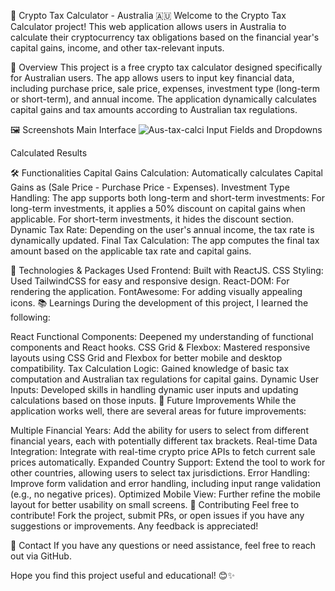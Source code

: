 🧮 Crypto Tax Calculator - Australia 🇦🇺
Welcome to the Crypto Tax Calculator project! This web application allows users in Australia to calculate their cryptocurrency tax obligations based on the financial year's capital gains, income, and other tax-relevant inputs.

📝 Overview
This project is a free crypto tax calculator designed specifically for Australian users. The app allows users to input key financial data, including purchase price, sale price, expenses, investment type (long-term or short-term), and annual income. The application dynamically calculates capital gains and tax amounts according to Australian tax regulations.

🖼️ Screenshots
Main Interface
![Aus-tax-calci](https://github.com/user-attachments/assets/d8dc4c9b-b5c0-425a-8d06-b6a1bd914c02)
Input Fields and Dropdowns

Calculated Results

🛠️ Functionalities
Capital Gains Calculation: Automatically calculates Capital Gains as (Sale Price - Purchase Price - Expenses).
Investment Type Handling: The app supports both long-term and short-term investments:
For long-term investments, it applies a 50% discount on capital gains when applicable.
For short-term investments, it hides the discount section.
Dynamic Tax Rate: Depending on the user's annual income, the tax rate is dynamically updated.
Final Tax Calculation: The app computes the final tax amount based on the applicable tax rate and capital gains.

🚀 Technologies & Packages Used
Frontend: Built with ReactJS.
CSS Styling: Used TailwindCSS for easy and responsive design.
React-DOM: For rendering the application.
FontAwesome: For adding visually appealing icons.
📚 Learnings
During the development of this project, I learned the following:

React Functional Components: Deepened my understanding of functional components and React hooks.
CSS Grid & Flexbox: Mastered responsive layouts using CSS Grid and Flexbox for better mobile and desktop compatibility.
Tax Calculation Logic: Gained knowledge of basic tax computation and Australian tax regulations for capital gains.
Dynamic User Inputs: Developed skills in handling dynamic user inputs and updating calculations based on those inputs.
🔮 Future Improvements
While the application works well, there are several areas for future improvements:

Multiple Financial Years: Add the ability for users to select from different financial years, each with potentially different tax brackets.
Real-time Data Integration: Integrate with real-time crypto price APIs to fetch current sale prices automatically.
Expanded Country Support: Extend the tool to work for other countries, allowing users to select tax jurisdictions.
Error Handling: Improve form validation and error handling, including input range validation (e.g., no negative prices).
Optimized Mobile View: Further refine the mobile layout for better usability on small screens.
🙌 Contributing
Feel free to contribute! Fork the project, submit PRs, or open issues if you have any suggestions or improvements. Any feedback is appreciated!

📧 Contact
If you have any questions or need assistance, feel free to reach out via GitHub.

Hope you find this project useful and educational! 😊✨
